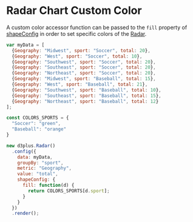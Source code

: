 # Radar Chart Custom Color

A custom color accessor function can be passed to the `fill` property of [shapeConfig](http://d3plus.org/docs/#Shape.fill) in order to set specific colors of the [Radar](http://d3plus.org/docs/#Radar). 

```js
var myData = [
  {Geography: "Midwest", sport: "Soccer", total: 20},
  {Geography: "West", sport: "Soccer", total: 10},
  {Geography: "Southwest", sport: "Soccer", total: 20},
  {Geography: "Southeast", sport: "Soccer", total: 20},
  {Geography: "Northeast", sport: "Soccer", total: 20},
  {Geography: "Midwest", sport: "Baseball", total: 15},
  {Geography: "West", sport: "Baseball", total: 21},
  {Geography: "Southwest", sport: "Baseball", total: 10},
  {Geography: "Southeast", sport: "Baseball", total: 15},
  {Geography: "Northeast", sport: "Baseball", total: 12}
];

const COLORS_SPORTS = {
  "Soccer": "green",
  "Baseball": "orange"
}

new d3plus.Radar()
  .config({
    data: myData,
    groupBy: "sport",
    metric: "Geography",
    value: "total",
    shapeConfig: {
      fill: function(d) {
        return COLORS_SPORTS[d.sport];
      }
    }
  })
  .render();
```
